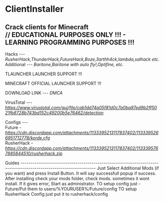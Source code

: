# ClientInstaller
Crack clients for Minecraft                                                                                                                                     
// EDUCATIONAL PURPOSES ONLY !!! - LEARNING PROGRAMMING PURPOSES !!!                                                                                          
-----------------------------------------------------------
Hacks ---
*RusherHack,ThunderHack,FutureHack,Boze,3arthh4ck,lambda,salhack etc.*                                                      
Additional ---
*Baritone,Baritone with auto fly!,Optifine, etc.*

TLAUNCHER LAUNCHER SUPPORT !!!

MINECRAFT OFFICIAL LAUNCHER SUPPORT !!!

DOWNLOAD LINK ---
*DMCA*

VirusTotal ---
*https://www.virustotal.com/gui/file/cab1dd74a05f81d0c7a0ba97ed9b2ff5021fb8728b743bd152c49200b5e76462/detection*

Configs ---                                  
Future - *https://cdn.discordapp.com/attachments/1133395213117837402/1133395266951712778/korde.cfg*                            
RusherHack - *https://cdn.discordapp.com/attachments/1133395213117837402/1133395767885844510/rusherhack.zip*

Guides --------------------------------------------------------------------------------------------------------------------
Just Select Additional Mods (if you want) and press Install Button. It will say successfull popup if success.
After installing check your mods folder, check mods. sometimes it wont install.
If it gives error, Start as administrator.
TO setup config just - Future/Put them to users/%YOURUSER%/Future/config
TO setup RusherHack Config just put it to rusherhack/config

